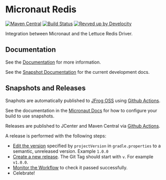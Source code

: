 # Micronaut Redis

[![Maven Central](https://img.shields.io/maven-central/v/io.micronaut.redis/micronaut-redis-lettuce.svg?label=Maven%20Central)](https://search.maven.org/search?q=g:%22io.micronaut.redis%22%20AND%20a:%22micronaut-redis-lettuce%22)
[![Build Status](https://github.com/micronaut-projects/micronaut-redis/workflows/Java%20CI/badge.svg)](https://github.com/micronaut-projects/micronaut-redis/actions)
[![Revved up by Develocity](https://img.shields.io/badge/Revved%20up%20by-Develocity-06A0CE?logo=Gradle&labelColor=02303A)](https://ge.micronaut.io/scans)

Integration between Micronaut and the Lettuce Redis Driver.

## Documentation

See the [Documentation](https://micronaut-projects.github.io/micronaut-redis/latest/guide/) for more information. 

See the [Snapshot Documentation](https://micronaut-projects.github.io/micronaut-redis/snapshot/guide/) for the current development docs.

## Snapshots and Releases

Snaphots are automatically published to [JFrog OSS](https://oss.jfrog.org/artifactory/oss-snapshot-local/) using [Github Actions](https://github.com/micronaut-projects/micronaut-redis/actions).

See the documentation in the [Micronaut Docs](https://docs.micronaut.io/latest/guide/index.html#usingsnapshots) for how to configure your build to use snapshots.

Releases are published to JCenter and Maven Central via [Github Actions](https://github.com/micronaut-projects/micronaut-redis/actions).

A release is performed with the following steps:

- [Edit the version](https://github.com/micronaut-projects/micronaut-redis/edit/master/gradle.properties) specified by `projectVersion` in `gradle.properties` to a semantic, unreleased version. Example `1.0.0`
- [Create a new release](https://github.com/micronaut-projects/micronaut-redis/releases/new). The Git Tag should start with `v`. For example `v1.0.0`.
- [Monitor the Workflow](https://github.com/micronaut-projects/micronaut-redis/actions?query=workflow%3ARelease) to check it passed successfully.
- Celebrate!